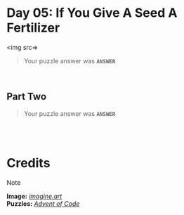 # Day 05: If You Give A Seed A Fertilizer
>  
<img src=>



> Your puzzle answer was **`ANSWER`**

<br>

##  Part Two


> Your puzzle answer was **`ANSWER`**

<br>
<br>

# Credits

> [!NOTE]  
> **Image:** [_imagine.art_](https://www.imagine.art/)<br>
> **Puzzles:** [_Advent of Code_](https://adventofcode.com/)

